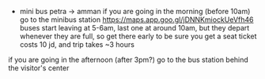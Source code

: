 - mini bus petra -> amman
if you are going in the morning (before 10am)
go to the minibus station https://maps.app.goo.gl/jDNNKmiockUeVfh46
buses start leaving at 5-6am, last one at around 10am, but they depart whenever they are full, so get there early to be sure you get a seat
ticket costs 10 jd, and trip takes ~3 hours

if you are going in the afternoon (after 3pm?)
go to the bus station behind the visitor's center
